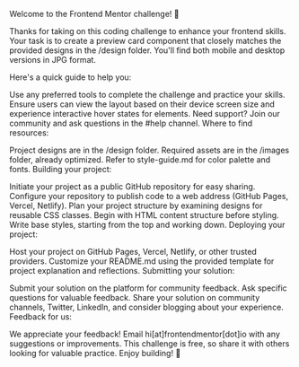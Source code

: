 
Welcome to the Frontend Mentor challenge! 🚀

Thanks for taking on this coding challenge to enhance your frontend skills. Your task is to create a preview card component that closely matches the provided designs in the /design folder. You'll find both mobile and desktop versions in JPG format.

Here's a quick guide to help you:

Use any preferred tools to complete the challenge and practice your skills.
Ensure users can view the layout based on their device screen size and experience interactive hover states for elements.
Need support? Join our community and ask questions in the #help channel.
Where to find resources:

Project designs are in the /design folder.
Required assets are in the /images folder, already optimized.
Refer to style-guide.md for color palette and fonts.
Building your project:

Initiate your project as a public GitHub repository for easy sharing.
Configure your repository to publish code to a web address (GitHub Pages, Vercel, Netlify).
Plan your project structure by examining designs for reusable CSS classes.
Begin with HTML content structure before styling.
Write base styles, starting from the top and working down.
Deploying your project:

Host your project on GitHub Pages, Vercel, Netlify, or other trusted providers.
Customize your README.md using the provided template for project explanation and reflections.
Submitting your solution:

Submit your solution on the platform for community feedback.
Ask specific questions for valuable feedback.
Share your solution on community channels, Twitter, LinkedIn, and consider blogging about your experience.
Feedback for us:

We appreciate your feedback! Email hi[at]frontendmentor[dot]io with any suggestions or improvements.
This challenge is free, so share it with others looking for valuable practice. Enjoy building! 🚀
